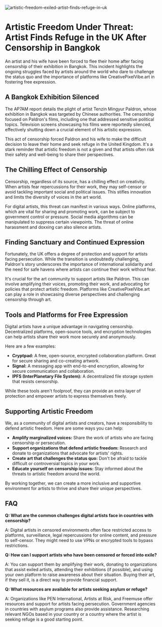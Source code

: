 ![artistic-freedom-exiled-artist-finds-refuge-in-uk](https://images.pexels.com/photos/5723266/pexels-photo-5723266.jpeg?auto=compress&cs=tinysrgb&fit=crop&h=627&w=1200)

# Artistic Freedom Under Threat: Artist Finds Refuge in the UK After Censorship in Bangkok

An artist and his wife have been forced to flee their home after facing censorship of their exhibition in Bangkok. This incident highlights the ongoing struggles faced by artists around the world who dare to challenge the status quo and the importance of platforms like CreativePixelVibe.art in fostering free expression.

## A Bangkok Exhibition Silenced

The AP7AM report details the plight of artist Tenzin Mingyur Paldron, whose exhibition in Bangkok was targeted by Chinese authorities. The censorship focused on Paldron's films, including one that addressed sensitive political topics. Television screens showcasing his films were reportedly silenced, effectively shutting down a crucial element of his artistic expression.

This act of censorship forced Paldron and his wife to make the difficult decision to leave their home and seek refuge in the United Kingdom. It's a stark reminder that artistic freedom is not a given and that artists often risk their safety and well-being to share their perspectives.

## The Chilling Effect of Censorship

Censorship, regardless of its source, has a chilling effect on creativity. When artists fear repercussions for their work, they may self-censor or avoid tackling important social and political issues. This stifles innovation and limits the diversity of voices in the art world.

For digital artists, this threat can manifest in various ways. Online platforms, which are vital for sharing and promoting work, can be subject to government control or pressure. Social media algorithms can be manipulated to suppress certain viewpoints. The threat of online harassment and doxxing can also silence artists.

## Finding Sanctuary and Continued Expression

Fortunately, the UK offers a degree of protection and support for artists facing persecution. While the transition is undoubtedly challenging, Paldron's story underscores the importance of international solidarity and the need for safe havens where artists can continue their work without fear.

It's crucial for the art community to support artists like Paldron. This can involve amplifying their voices, promoting their work, and advocating for policies that protect artistic freedom. Platforms like CreativePixelVibe.art can play a role in showcasing diverse perspectives and challenging censorship through art.

## Tools and Platforms for Free Expression

Digital artists have a unique advantage in navigating censorship. Decentralized platforms, open-source tools, and encryption technologies can help artists share their work more securely and anonymously.

Here are a few examples:

*   **Cryptpad:** A free, open-source, encrypted collaboration platform. Great for secure sharing and co-creating artwork.
*   **Signal:** A messaging app with end-to-end encryption, allowing for secure communication and collaboration.
*   **IPFS (InterPlanetary File System):** A decentralized file storage system that resists censorship.

While these tools aren't foolproof, they can provide an extra layer of protection and empower artists to express themselves freely.

## Supporting Artistic Freedom

We, as a community of digital artists and creators, have a responsibility to defend artistic freedom. Here are some ways you can help:

*   **Amplify marginalized voices:** Share the work of artists who are facing censorship or persecution.
*   **Support organizations that defend artistic freedom:** Research and donate to organizations that advocate for artists' rights.
*   **Create art that challenges the status quo:** Don't be afraid to tackle difficult or controversial topics in your work.
*   **Educate yourself on censorship issues:** Stay informed about the threats to artistic freedom around the world.

By working together, we can create a more inclusive and supportive environment for artists to thrive and share their unique perspectives.

## FAQ

**Q: What are the common challenges digital artists face in countries with censorship?**

A: Digital artists in censored environments often face restricted access to platforms, surveillance, legal repercussions for online content, and pressure to self-censor. They might need to use VPNs or encrypted tools to bypass restrictions.

**Q: How can I support artists who have been censored or forced into exile?**

A: You can support them by amplifying their work, donating to organizations that assist exiled artists, attending their exhibitions (if possible), and using your own platform to raise awareness about their situation. Buying their art, if they sell it, is a direct way to provide financial support.

**Q: What resources are available for artists seeking asylum or refuge?**

A: Organizations like PEN International, Artists at Risk, and Freemuse offer resources and support for artists facing persecution. Government agencies in countries with asylum programs also provide assistance. Researching relevant NGOs based in your country or a country where the artist is seeking refuge is a good starting point.
